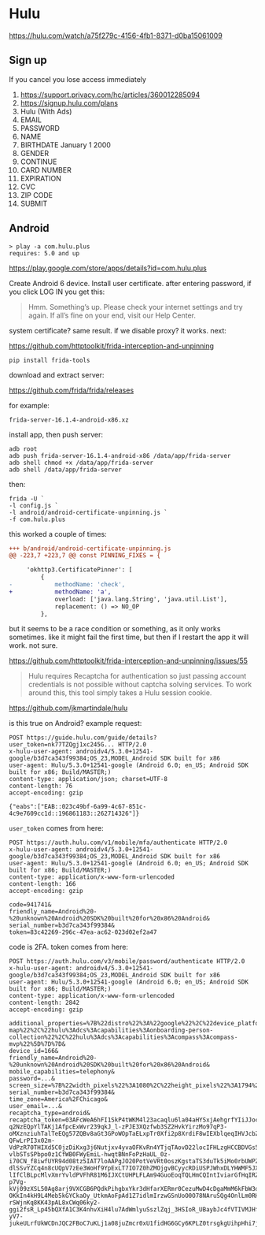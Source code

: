 # Hulu

https://hulu.com/watch/a75f279c-4156-4fb1-8371-d0ba15061009

## Sign up

If you cancel you lose access immediately

1. https://support.privacy.com/hc/articles/360012285094
2. https://signup.hulu.com/plans
3. Hulu (With Ads)
4. EMAIL
5. PASSWORD
6. NAME
7. BIRTHDATE January 1 2000
8. GENDER
9. CONTINUE
10. CARD NUMBER
11. EXPIRATION
12. CVC
13. ZIP CODE
14. SUBMIT

## Android

~~~
> play -a com.hulu.plus
requires: 5.0 and up
~~~

https://play.google.com/store/apps/details?id=com.hulu.plus

Create Android 6 device. Install user certificate. after entering password, if
you click LOG IN you get this:

> Hmm. Something’s up. Please check your internet settings and try again. If
> all’s fine on your end, visit our Help Center.

system certificate? same result. if we disable proxy? it works. next:

https://github.com/httptoolkit/frida-interception-and-unpinning

~~~
pip install frida-tools
~~~

download and extract server:

https://github.com/frida/frida/releases

for example:

~~~
frida-server-16.1.4-android-x86.xz
~~~

install app, then push server:

~~~
adb root
adb push frida-server-16.1.4-android-x86 /data/app/frida-server
adb shell chmod +x /data/app/frida-server
adb shell /data/app/frida-server
~~~

then:

~~~
frida -U `
-l config.js `
-l android/android-certificate-unpinning.js `
-f com.hulu.plus
~~~

this worked a couple of times:

~~~diff
+++ b/android/android-certificate-unpinning.js
@@ -223,7 +223,7 @@ const PINNING_FIXES = {

     'okhttp3.CertificatePinner': [
         {
-            methodName: 'check',
+            methodName: 'a',
             overload: ['java.lang.String', 'java.util.List'],
             replacement: () => NO_OP
         },
~~~

but it seems to be a race condition or something, as it only works sometimes.
like it might fail the first time, but then if I restart the app it will work.
not sure.

https://github.com/httptoolkit/frida-interception-and-unpinning/issues/55

> Hulu requires Recaptcha for authentication so just passing account credentials
> is not possible without captcha solving services. To work around this, this
> tool simply takes a Hulu session cookie.

https://github.com/jkmartindale/hulu

is this true on Android? example request:

~~~
POST https://guide.hulu.com/guide/details?user_token=nk77TZQgj1xc245G... HTTP/2.0
x-hulu-user-agent: androidv4/5.3.0+12541-google/b3d7ca343f99384;OS_23,MODEL_Android SDK built for x86
user-agent: Hulu/5.3.0+12541-google (Android 6.0; en_US; Android SDK built for x86; Build/MASTER;)
content-type: application/json; charset=UTF-8
content-length: 76
accept-encoding: gzip

{"eabs":["EAB::023c49bf-6a99-4c67-851c-4c9e7609cc1d::196861183::262714326"]}
~~~

`user_token` comes from here:

~~~
POST https://auth.hulu.com/v1/mobile/mfa/authenticate HTTP/2.0
x-hulu-user-agent: androidv4/5.3.0+12541-google/b3d7ca343f99384;OS_23,MODEL_Android SDK built for x86
user-agent: Hulu/5.3.0+12541-google (Android 6.0; en_US; Android SDK built for x86; Build/MASTER;)
content-type: application/x-www-form-urlencoded
content-length: 166
accept-encoding: gzip

code=941741&
friendly_name=Android%20-%20unknown%20Android%20SDK%20built%20for%20x86%20Android&
serial_number=b3d7ca343f99384&
token=83c42269-296c-47ea-ac62-023d02ef2a47
~~~

code is 2FA. token comes from here:

~~~
POST https://auth.hulu.com/v3/mobile/password/authenticate HTTP/2.0
x-hulu-user-agent: androidv4/5.3.0+12541-google/b3d7ca343f99384;OS_23,MODEL_Android SDK built for x86
user-agent: Hulu/5.3.0+12541-google (Android 6.0; en_US; Android SDK built for x86; Build/MASTER;)
content-type: application/x-www-form-urlencoded
content-length: 2842
accept-encoding: gzip

additional_properties=%7B%22distro%22%3A%22google%22%2C%22device_platform%22%3A%22Android%22%2C%22device_type%22%3A%22mobile%22%2C%22app_version%22%3A%225.3.0%22%2C%22device_family%22%3A%22Android%22%2C%22build_number%22%3A%225012541%22%2C%22device_os%22%3A%22Android%20REL6.0%22%2C%22device_manufacturer%22%3A%22unknown%22%2C%22device_product%22%3A%22Android%20REL6.0%22%2C%22device_model%22%3A%22Android%20SDK%20built%20for%20x86%22%2C%22device_capabilities%22%3A%7B%22device%22%3A%7B%22hulu%3Aapp%3Aandroid%22%3A%225.3.0%22%2C%22hulu%3Aplatform%3Aandroid%3Agoogleplay%22%3A%2223%22%2C%22hulu%3Adevices%3Aunknown%3Aandroidsdkbuiltforx86%22%3A%22%22%7D%2C%22capabilities%22%3A%5B%22hulu%3Adcs%3Acapabilities%3Acompass%3Asite-map%22%2C%22hulu%3Adcs%3Acapabilities%3Aonboarding-person-collection%22%2C%22hulu%3Adcs%3Acapabilities%3Acompass%3Acompass-mvp%22%5D%7D%7D&
device_id=166&
friendly_name=Android%20-%20unknown%20Android%20SDK%20built%20for%20x86%20Android&
mobile_capabilities=telephony&
password=...&
screen_size=%7B%22width_pixels%22%3A1080%2C%22height_pixels%22%3A1794%2C%22width_pixel_density_in_inches%22%3A420%2C%22height_pixel_density_in_inches%22%3A420%7D&
serial_number=b3d7ca343f99384&
time_zone=America%2FChicago&
user_email=...&
recaptcha_type=android&
recaptcha_token=03AFcWeA6hFI1SkP4tWKM4l23acaqlu6la04aHYSxjAehgrfYIiJJocCXpLnkWFVxKXmoa3YcsiuFGRf5iEWzblm5MZLMqMdP1bRkesllrUUuh9w9dWPWJ7OUNt9tJKYvhfMJ5pFKtVLy8MhwO-q2NzEQpYlTAKj1AfpcExWvr239qkJ_l-zPJE3XQzfwb3SZ2HvkYirzMo97qP3-oMXznziuhTalTeEQg57ZQBv8aGt3GPoWOpTaELxpTr0Xfi2p8XrdiF8wIEXblqeqIHVJcbZTnCTvy0eDcP-QFwLrPI3x02m-VdPzR70THIXd5C0jzDiKxg3j6Nutjxv4yvaOFKvRn4YTjqTAovD22locIFHLzgHCCBDVGs5tWXMM87OKb846T6yj2LTLepYPle7_LBStwvl-vlbSTsSPbpo0z1CfWB0FWyEmiL-hwqtBNnFoPzHaUL_0z-i70CN_f8iwfUYR94d08tz5IAT7loAAPgJO20PotVeVRt0oszKgstaTS3duTk5iMo0rbUWPZ9ArFFQB3W42HjRKfb7FFBfUygc15NFY8ww5nUdspg3UGMN5rteuO6UK2hf7d5YJUjhkS10AsslrvR8qlPrOCodWeZyYZ-dlSSvYZCq4n8cUQpV7zEe3WoHf9YpExLT7IO7Z0hZMOjgvBCyycRDiUSPJWhxDLYHWMF5JXm3ERnzHLk6EkyODzPLiKWAq7Qwo4EzT_eDzj2YQdlFV4HJN739iIzoz1lZWohudH8hFOCHUzauWVxh3EzcP2vPnEMhTNkavNC9USjjNk3AWVl9XgK7aXf70CEf6ygi7Swp9SqgvGHAFhBFsoVr1IAi1le2bkQqMx1KAXgfTqQcc6W39_f-lIfClBLpcMlvXmrYvldPVFhR81M6IJXCtUHPLFLAm94GuoEoqTQLHmCQIntIviarGfHqIRZpiIZJmAs_LzNF-p7Vg-kVj09zXSL50Ag8arj9VXCGB6PQdkPihgbxYkr3dHfarXERmr0CezuMwD4cDgaMmM6kFbW3dBO7eryCgzdRrdqao376ceE-OKkIn4kH9L4Meb5kGYCkaOy_UtkmAoFpAd1Z7idlmIrzwGSnUoO0O78NAruSQg4OnlLm0RHCjHoq3YdIUfFran7HqFILwHOprA4oba8MCaf4jlGIoS8TSv8XykHmzZxhIZ2-rSWjnKq8KK43pAL8xCWq06ky2-ggi2fsR_Lp45bQXfA1C3K4nhvXiH4lu7AdWmlyuSszlZqj_3HSIoR_UBaybJc4fVTIVMJHftD9IwDEDiMpLaDmpaRkdHIkVu8N3dp7vsm3IAcNT6Wl9iSGQcFoqjqGXw4_i44tkU86XYVBtAZdxyvJSUWwa4QRi-yV7-jukeULrfUkWCDnJQC2FBoC7uKLj1a08juZmcr0xU1fidHG6GCy6KPLZ0trsgkgUihpHhi7j2fhKydwhynpmBUbE1_rlsB2o1QtOA7uGve0zPmT0pb9wZkZFE9zcB14o8M7CpfUyahweNTCirocOjsds
~~~
